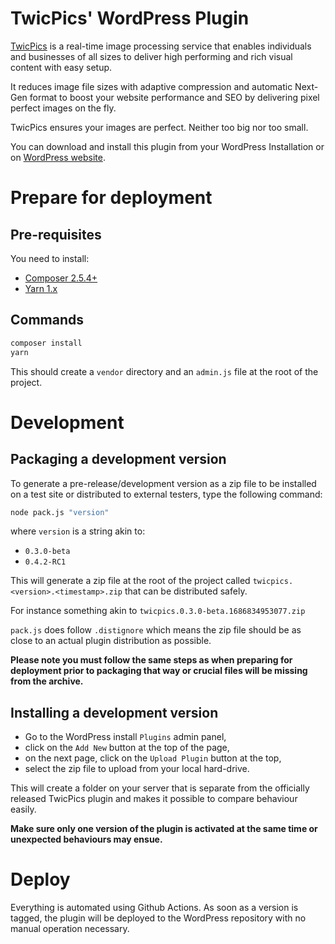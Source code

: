 # TwicPics' WordPress Plugin

[TwicPics](https://www.twicpics.com/?ref=wordpress) is a real-time image processing service that enables individuals and businesses of all sizes to deliver high performing and rich visual content with easy setup.

It reduces image file sizes with adaptive compression and automatic Next-Gen format to boost your website performance and SEO by delivering pixel perfect images on the fly.

TwicPics ensures your images are perfect. Neither too big nor too small.

You can download and install this plugin from your WordPress Installation or on [WordPress website](https://wordpress.org/plugins/twicpics/).

# Prepare for deployment

## Pre-requisites

You need to install:
- [Composer 2.5.4+](https://getcomposer.org/)
- [Yarn 1.x](https://classic.yarnpkg.com/lang/en/)

## Commands

```bash
composer install
yarn
```

This should create a `vendor` directory and an `admin.js` file at the root of the project.

# Development

## Packaging a development version

To generate a pre-release/development version as a zip file to be installed on a test site or distributed to external testers, type the following command:

```bash
node pack.js "version"
```

where `version` is a string akin to:
- `0.3.0-beta`
- `0.4.2-RC1`

This will generate a zip file at the root of the project called `twicpics.<version>.<timestamp>.zip` that can be distributed safely.

For instance something akin to `twicpics.0.3.0-beta.1686834953077.zip`

`pack.js` does follow `.distignore` which means the zip file should be as close to an actual plugin distribution as possible.

__Please note you must follow the same steps as when preparing for deployment prior to packaging that way or crucial files will be missing from the archive.__

## Installing a development version

- Go to the WordPress install `Plugins` admin panel,
- click on the `Add New` button at the top of the page,
- on the next page, click on the `Upload Plugin` button at the top,
- select the zip file to upload from your local hard-drive.

This will create a folder on your server that is separate from the officially released TwicPics plugin and makes it possible to compare behaviour easily.

__Make sure only one version of the plugin is activated at the same time or unexpected behaviours may ensue.__

# Deploy

Everything is automated using Github Actions. As soon as a version is tagged, the plugin will be deployed to the WordPress repository with no manual operation necessary.
